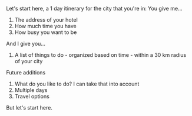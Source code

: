 Let's start here, a 1 day itinerary for the city that you're in:
You give me...
  1. The address of your hotel
  2. How much time you have
  3. How busy you want to be

And I give you...
  1. A list of things to do
    - organized based on time
    - within a 30 km radius of your city
    
Future additions
  1. What do you like to do? I can take that into account
  2. Multiple days
  3. Travel options
  
But let's start here. 
